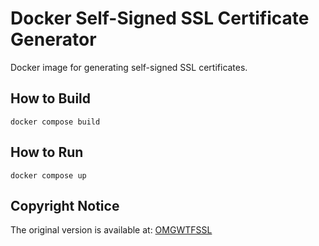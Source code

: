 # Docker Self-Signed SSL Certificate Generator

Docker image for generating self-signed SSL certificates.

## How to Build

```shell
docker compose build
```

## How to Run

```shell
docker compose up
```

## Copyright Notice

The original version is available at: 
[OMGWTFSSL](https://github.com/paulczar/omgwtfssl)
